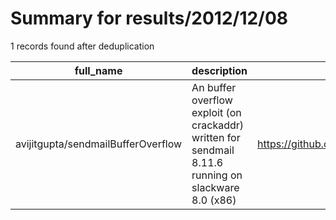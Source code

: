 
# Summary for results/2012/12/08
    
1 records found after deduplication

| full_name | description | html_url | matched_list | matched_count | pushed_at | size | stargazers_count | language | forks_count |
|------------------------------------|------------------------------------------------------------------------------------------------------|-------------------------------------------------------|----------------|-----------------|---------------------------|--------|--------------------|------------|---------------|
| avijitgupta/sendmailBufferOverflow | An buffer overflow exploit (on crackaddr) written for sendmail 8.11.6 running on slackware 8.0 (x86) | https://github.com/avijitgupta/sendmailBufferOverflow | ['exploit'] | 1 | 2012-12-08 07:54:16+00:00 | 104 | 0 | C | 0 |
